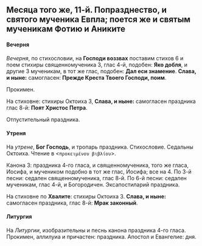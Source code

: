 
## Месяца того же, 11-й. Попразднество, и святого мученика Евпла; поется же и святым мученикам Фотию и Аниките

#### Вечерня

*Вечерня*, по стихословии, на **Господи воззвах** поставим стихов 6 и поем
стихиры священномученика 3, глас 4-й, подобен: **Яко добля**, и
другие 3 мученикам, в тот же глас, подобен: **Дал еси знамение**.
**Слава, и ныне:** самогласен: **Прежде Креста Твоего Господи, поим**.

Прокимен.

На стиховне: стихиры Октоиха 3, **Слава, и ныне:** самогласен праздника
глас 8-й: **Поят Христос Петра**.

Отпустительный праздника.

#### Утреня

На *утрене*, **Бог Господь**, и тропарь праздника. Стихословие. Седальны
Октоиха. Чтение в <`προκειμένου βιβλίου`>.

Канона 3: праздника 4-го гласа, и священномученика, того же гласа, Иосифа,
и мучеником подобно в тот же глас, Иосифа; все на 4.
По 3-й песни: седален священномученика, глас 8-й.
По 6-й песни: седален мученикам, глас 4-й, и Богородичен.
Эксапостиларий праздника.

На стиховне по **Хвалите**: стихиры Октоиха 3. **Слава, и ныне:**
самогласен праздника, глас 8-й: **Мрак законный**.

#### Литургия

На *Литургии*, изобразительны и песнь канона праздника 4-го гласа.
Прокимен, аллилуиа и причастен: праздника. 
Апостол и Евангелие: дня.
